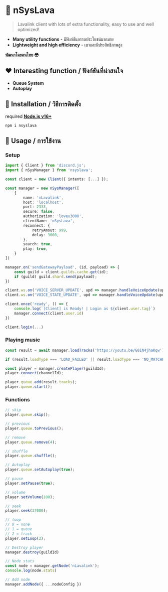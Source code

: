# **📘 nSysLava**
> Lavalink client with lots of extra functionality, easy to use and well optimized!
- **Many utility functions** - มีฟังก์ชันอรรถประโยชน์มากมาย
- **Lightweight and high efficiency** - เบาและมีประสิทธิภาพสูง

**พัฒนาโดยคนไทย 😳**

## **❤️ Interesting function / ฟังก์ชันที่น่าสนใจ**

- **Queue System**
- **Autoplay**

## **📖 Installation / วิธีการติดตั้ง**
required [**Node.js v16+**](https://nodejs.org/en/)
```shell
npm i nsyslava
```
## **📘 Usage / การใช้งาน**

### **Setup**
```ts
import { Client } from 'discord.js';
import { nSysManager } from 'nsyslava';

const client = new Client({ intents: [...] });

const manager = new nSysManager([
    {
        name: 'nLavalink',
        host: 'localhost',
        port: 2333,
        secure: false,
        authorization: 'loveu3000',
        clientName: 'nSysLava',
        reconnect: {
            retryAmout: 999,
            delay: 3000,
        },
        search: true,
        play: true,
    }
])

manager.on('sendGatewayPayload', (id, payload) => {
    const guild = client.guilds.cache.get(id);
    if (guild) guild.shard.send(payload);
})

client.ws.on('VOICE_SERVER_UPDATE', upd => manager.handleVoiceUpdate(upd))
client.ws.on('VOICE_STATE_UPDATE', upd => manager.handleVoiceUpdate(upd))

client.once('ready', () => {
    console.log(`[Client] is Ready! | Login as ${client.user.tag}`)
    manager.connect(client.user.id)
})

client.login(...)
```

### **Playing music**
```ts
const result = await manager.loadTracks('https://youtu.be/G0iN4jhaKqw');

if (result.loadType === 'LOAD_FAILED' || result.loadType === 'NO_MATCHES') return;

const player = manager.createPlayer(guildId);
player.connect(channelId);

player.queue.add(result.tracks);
player.queue.start();
```

### **Functions**
```ts
// skip
player.queue.skip();

// previous
player.queue.toPrevious();

// remove
player.queue.remove(4);

// shuffle
player.queue.shuffle();

// Autoplay
player.queue.setAutoplay(true);

// pause
player.setPause(true);

// volume
player.setVolume(100);

// seek
player.seek(37000);

// loop
// 0 = none
// 1 = queue
// 2 = track
player.setLoop(2);

// Destroy player
manager.destroy(guildId)

// Node stats
const node = manager.getNode('nLavalink');
console.log(node.stats)

// Add node
manager.addNode({ ...nodeConfig })
```